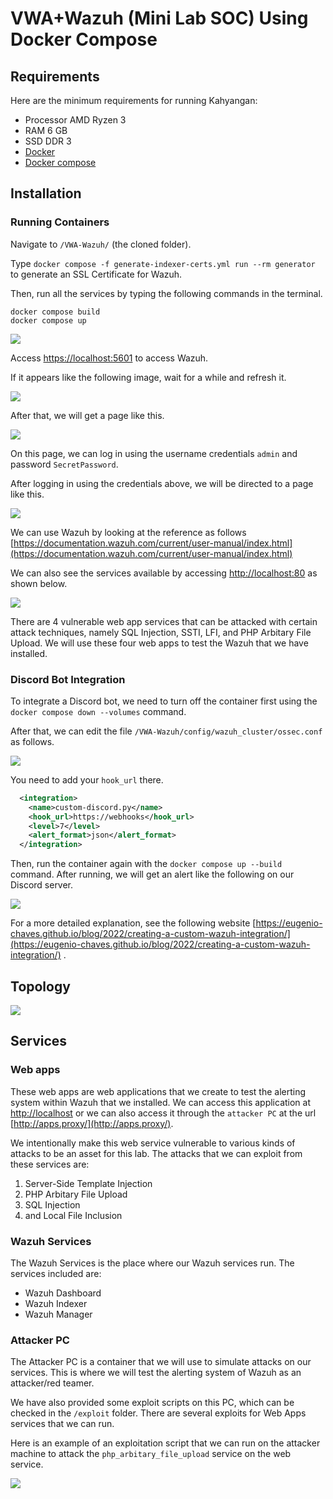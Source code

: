 
# VWA+Wazuh (Mini Lab SOC) Using Docker Compose
## Requirements
Here are the minimum requirements for running Kahyangan:
- Processor AMD Ryzen 3
- RAM 6 GB
- SSD DDR 3
- [Docker](https://docs.docker.com/get-docker/)
- [Docker compose](https://docs.docker.com/compose/install/)

## Installation
### Running Containers

Navigate to `/VWA-Wazuh/` (the cloned folder).

Type `docker compose -f generate-indexer-certs.yml run --rm generator` to generate an SSL Certificate for Wazuh.

Then, run all the services by typing the following commands in the terminal.

```shell
docker compose build
docker compose up
```

![](https://i.imgur.com/wo3RDGs.png)

Access [https://localhost:5601](https://localhost:5601) to access Wazuh.

If it appears like the following image, wait for a while and refresh it.

![](https://i.imgur.com/LUlqo7n.png)

After that, we will get a page like this.

![](https://i.imgur.com/aEatVzi.png)

On this page, we can log in using the username credentials `admin` and password `SecretPassword`.

After logging in using the credentials above, we will be directed to a page like this.

![](https://i.imgur.com/7aRgoMW.png)

We can use Wazuh by looking at the reference as follows [https://documentation.wazuh.com/current/user-manual/index.html](https://documentation.wazuh.com/current/user-manual/index.html)

We can also see the services available by accessing [http://localhost:80](http://localhost:80) as shown below.

![](https://i.imgur.com/CCGDYwD.png)

There are 4 vulnerable web app services that can be attacked with certain attack techniques, namely SQL Injection, SSTI, LFI, and PHP Arbitary File Upload. We will use these four web apps to test the Wazuh that we have installed.

### Discord Bot Integration

To integrate a Discord bot, we need to turn off the container first using the `docker compose down --volumes` command.

After that, we can edit the file `/VWA-Wazuh/config/wazuh_cluster/ossec.conf` as follows.

![](https://i.imgur.com/kdP9YBj.png)

You need to add your `hook_url` there.

```xml
  <integration>
    <name>custom-discord.py</name>
    <hook_url>https://webhooks</hook_url>
    <level>7</level>
    <alert_format>json</alert_format>
  </integration>
```

Then, run the container again with the `docker compose up --build` command. After running, we will get an alert like the following on our Discord server.

![](https://i.imgur.com/4HyzKhh.png)

For a more detailed explanation, see the following website [https://eugenio-chaves.github.io/blog/2022/creating-a-custom-wazuh-integration/](https://eugenio-chaves.github.io/blog/2022/creating-a-custom-wazuh-integration/) .

## Topology

![](https://i.imgur.com/B0Q5JIk.png)

## Services

### Web apps

These web apps are web applications that we create to test the alerting system within Wazuh that we installed. We can access this application at [http://localhost](http://localhost) or we can also access it through the `attacker PC` at the url [http://apps.proxy/](http://apps.proxy/).

We intentionally make this web service vulnerable to various kinds of attacks to be an asset for this lab. The attacks that we can exploit from these services are:

1.  Server-Side Template Injection
2.  PHP Arbitary File Upload
3.  SQL Injection
4.  and Local File Inclusion

### Wazuh Services

The Wazuh Services is the place where our Wazuh services run. The services included are:

-   Wazuh Dashboard
-   Wazuh Indexer
-   Wazuh Manager

### Attacker PC

The Attacker PC is a container that we will use to simulate attacks on our services. This is where we will test the alerting system of Wazuh as an attacker/red teamer.

We have also provided some exploit scripts on this PC, which can be checked in the `/exploit` folder. There are several exploits for Web Apps services that we can run.

Here is an example of an exploitation script that we can run on the attacker machine to attack the `php_arbitary_file_upload` service on the web service.

![](https://i.imgur.com/enJ7yKb.png)
